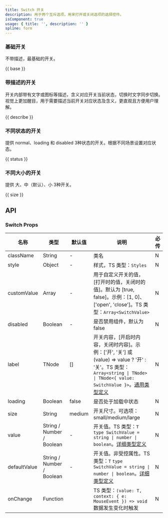 ```yaml
---
title: Switch 开关
description: 用于两个互斥选项，用来打开或关闭选项的选择控件。
isComponent: true
usage: { title: '', description: '' }
spline: form
---
```


### 基础开关

不带描述，最基础的开关。

{{ base }}

### 带描述的开关

开关内部带有文字或图标等描述，含义对应开关当前状态，切换时文字同步切换。视觉上更加醒目，用于需要描述当前开关对应状态及含义，更直观且方便用户理解。

{{ describe }}

### 不同状态的开关

提供 normal、loading 和 disabled 3种状态的开关。根据不同场景设置对应状态。

{{ status }}


### 不同大小的开关

提供 大、中（默认）、小 3种开关。

{{ size }}


## API
### Switch Props

名称 | 类型 | 默认值 | 说明 | 必传
-- | -- | -- | -- | --
className | String | - | 类名 | N
style | Object | - | 样式，TS 类型：`Styles` | N
customValue | Array | - | 用于自定义开关的值，[打开时的值，关闭时的值]。默认为 [true, false]。示例：[1, 0]、['open', 'close']。TS 类型：`Array<SwitchValue>` | N
disabled | Boolean | - | 是否禁用组件，默认为 false | N
label | TNode | [] | 开关内容，[开启时内容，关闭时内容]。示例：['开', '关'] 或 (value) => value ? '开' : '关'。TS 类型：`Array<string \| TNode> \| TNode<{ value: SwitchValue }>`。[通用类型定义](https://github.com/Tencent/tdesign-react/blob/develop/src/common.ts) | N
loading | Boolean | false | 是否处于加载中状态 | N
size | String | medium | 开关尺寸。可选项：small/medium/large | N
value | String / Number / Boolean | - | 开关值。TS 类型：`T` `type SwitchValue = string \| number \| boolean`。[详细类型定义](https://github.com/Tencent/tdesign-react/blob/develop/src/switch/type.ts) | N
defaultValue | String / Number / Boolean | - | 开关值。非受控属性。TS 类型：`T` `type SwitchValue = string \| number \| boolean`。[详细类型定义](https://github.com/Tencent/tdesign-react/blob/develop/src/switch/type.ts) | N
onChange | Function |  | TS 类型：`(value: T, context: { e: MouseEvent }) => void`<br/>数据发生变化时触发 | N
